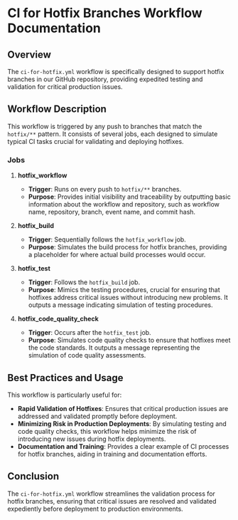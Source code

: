 # CI for Hotfix Branches Workflow Documentation

## Overview

The `ci-for-hotfix.yml` workflow is specifically designed to support hotfix branches in our GitHub repository, providing expedited testing and validation for critical production issues.

## Workflow Description

This workflow is triggered by any push to branches that match the `hotfix/**` pattern. It consists of several jobs, each designed to simulate typical CI tasks crucial for validating and deploying hotfixes.

### Jobs

1. **hotfix_workflow**
   - **Trigger**: Runs on every push to `hotfix/**` branches.
   - **Purpose**: Provides initial visibility and traceability by outputting basic information about the workflow and repository, such as workflow name, repository, branch, event name, and commit hash.

2. **hotfix_build**
   - **Trigger**: Sequentially follows the `hotfix_workflow` job.
   - **Purpose**: Simulates the build process for hotfix branches, providing a placeholder for where actual build processes would occur.

3. **hotfix_test**
   - **Trigger**: Follows the `hotfix_build` job.
   - **Purpose**: Mimics the testing procedures, crucial for ensuring that hotfixes address critical issues without introducing new problems. It outputs a message indicating simulation of testing procedures.

4. **hotfix_code_quality_check**
   - **Trigger**: Occurs after the `hotfix_test` job.
   - **Purpose**: Simulates code quality checks to ensure that hotfixes meet the code standards. It outputs a message representing the simulation of code quality assessments.

## Best Practices and Usage

This workflow is particularly useful for:
- **Rapid Validation of Hotfixes**: Ensures that critical production issues are addressed and validated promptly before deployment.
- **Minimizing Risk in Production Deployments**: By simulating testing and code quality checks, this workflow helps minimize the risk of introducing new issues during hotfix deployments.
- **Documentation and Training**: Provides a clear example of CI processes for hotfix branches, aiding in training and documentation efforts.

## Conclusion

The `ci-for-hotfix.yml` workflow streamlines the validation process for hotfix branches, ensuring that critical issues are resolved and validated expediently before deployment to production environments.
